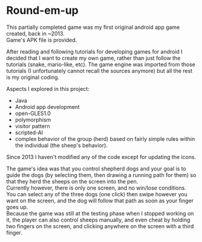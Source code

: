 # Round-em-up
This partially completed game was my first original android app game created, back in ~2013.  
Game's APK file is provided.


After reading and following tutorials for developing games for android I decided that I want to create my own game, rather than just follow the tutorials (snake, mario-like, etc). The game engine was imported from those tutorials (I unfortunately cannot recall the sources anymore) but all the rest is my original coding.

Aspects I explored in this project:
 * Java
 * Android app development
 * open-GLES1.0
 * polymorphism
 * visitor pattern
 * scripted-AI
 * complex behavior of the group (herd) based on fairly simple rules within the individual (the sheep's behavior).


Since 2013 I haven't modified any of the code except for updating the icons.


The game's idea was that you control shepherd dogs and your goal is to guide the dogs (by selecting them, then drawing a running path for them) so that they herd the sheeps on the screen into the pen.  
Currently however, there is only one screen, and no win/lose conditions. You can select any of the three dogs (one click) then swipe however you want on the screen, and the dog will follow that path as soon as your finger goes up.  
Because the game was still at the testing phase when I stopped working on it, the player can also control sheeps manually, and even cheat by holding two fingers on the screen, and clicking anywhere on the screen with a third finger.

